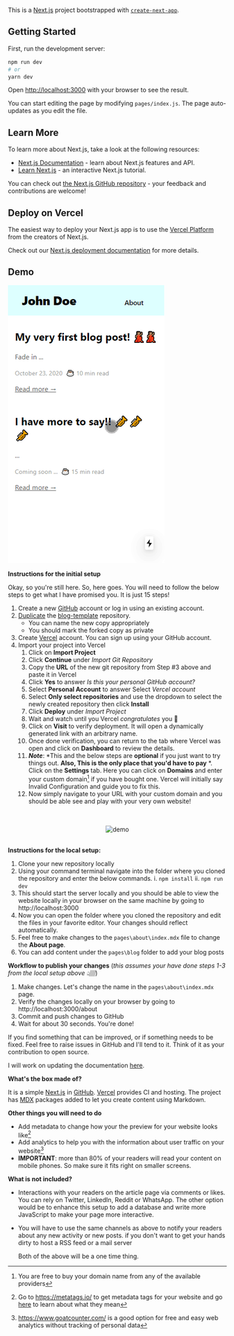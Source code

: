 This is a [Next.js](https://nextjs.org/) project bootstrapped with [`create-next-app`](https://github.com/vercel/next.js/tree/canary/packages/create-next-app).

## Getting Started

First, run the development server:

```bash
npm run dev
# or
yarn dev
```

Open [http://localhost:3000](http://localhost:3000) with your browser to see the result.

You can start editing the page by modifying `pages/index.js`. The page auto-updates as you edit the file.

## Learn More

To learn more about Next.js, take a look at the following resources:

- [Next.js Documentation](https://nextjs.org/docs) - learn about Next.js features and API.
- [Learn Next.js](https://nextjs.org/learn) - an interactive Next.js tutorial.

You can check out [the Next.js GitHub repository](https://github.com/vercel/next.js/) - your feedback and contributions are welcome!

## Deploy on Vercel

The easiest way to deploy your Next.js app is to use the [Vercel Platform](https://vercel.com/import?utm_medium=default-template&filter=next.js&utm_source=create-next-app&utm_campaign=create-next-app-readme) from the creators of Next.js.

Check out our [Next.js deployment documentation](https://nextjs.org/docs/deployment) for more details.

## Demo

![](docs/demo.gif)

**Instructions for the initial setup**

Okay, so you're still here. So, here goes. You will need to follow the below steps to get what I have promised you. It is just 15 steps!

1. Create a new [GitHub](https://github.com/) account or log in using an existing account.
2. [Duplicate](https://docs.github.com/en/free-pro-team@latest/github/creating-cloning-and-archiving-repositories/duplicating-a-repository) the [blog-template](https://github.com/ryanivandsouza/blog-template) repository.
	- You can name the new copy appropriately
	- You should mark the forked copy as private
3. Create [Vercel](https://vercel.com/) account. You can sign up using your GitHub account.
4. Import your project into Vercel
	1. Click on **Import Project**
	2. Click **Continue** under *Import Git Repository*
	3. Copy the **URL** of the new git repository from Step #3 above and paste it in Vercel
	4. Click **Yes** to answer *Is this your personal GitHub account?*
	5. Select **Personal Account** to answer Select *Vercel account*
	6. Select **Only select repositories** and use the dropdown to select the newly created repository then click **Install**
	7. Click **Deploy** under *Import Project*
	8. Wait and watch until you Vercel *congratulates* you 🥳
	9. Click on **Visit** to verify deployment. It will open a dynamically generated link with an arbitrary name.
	10. Once done verification, you can return to the tab where Vercel was open and click on **Dashboard** to review the details.
	11. ***Note***: *This and the below steps are **optional** if you just want to try things out. **Also, This is the only place that you'd have to pay** *. Click on the **Settings** tab. Here you can click on **Domains** and enter your custom domain[^4] if you have bought one. Vercel will initially say Invalid Configuration and guide you to fix this.
	12. Now simply navigate to your URL with your custom domain and you should be able see and play with your very own website!
	 
<p align="center">
	<br />
	<br />
	<img alt="demo"
    style={{border: 'red 1px solid'}}
    src="https://github.com/ryanivandsouza/blog-template/raw/main/docs/demo.gif"
    width="300"
  />
	<br />
	<br />
</p>

**Instructions for the local setup:**
1. Clone your new repository locally
2. Using your command terminal navigate into the folder where you cloned the repository and enter the below commands.
	i. `npm install`
	ii. `npm run dev`
3. This should start the server locally and you should be able to view the website locally in your browser on the same machine by going to http://localhost:3000
4. Now you can open the folder where you cloned the repository and edit the files in your favorite editor. Your changes should reflect automatically.
5. Feel free to make changes to the `pages\about\index.mdx`  file to change the **About page**.
6. You can add content under the `pages\blog` folder to add your blog posts

**Workflow to publish your changes** (*this assumes your have done steps 1-3 from the local setup above 👆🏽*)
1. Make changes. Let's change the name in the `pages\about\index.mdx` page.
2. Verify the changes locally on your browser by going to http://localhost:3000/about
3. Commit and push changes to GitHub
4. Wait for about 30 seconds. You're done!

If you find something that can be improved, or if something needs to be fixed. Feel free to raise issues in GitHub and I'll tend to it. Think of it as your contribution to open source.

I will work on updating the documentation [here](https://github.com/ryanivandsouza/blog-template/blob/main/README.md).

**What's the box made of?**

It is a simple [Next.js](https://nextjs.org/) in [GitHub](https://github.com/). [Vercel](https://vercel.com/) provides CI and hosting. The project has [MDX](https://mdxjs.com/) packages added to let you create content using Markdown.

**Other things you will need to do**

* Add metadata to change how your the preview for your website looks like[^5]
* Add analytics to help you with the information about user traffic on your website[^6]
* **IMPORTANT**: more than 80% of your readers will read your content on mobile phones. So make sure it fits right on smaller screens.

**What is not included?**
* Interactions with your readers on the article page via comments or likes. You can rely on Twitter, LinkedIn, Reddit or WhatsApp. The other option would be to enhance this setup to add a database and write more JavaScript to make your page more interactive.
* You will have to use the same channels as above to notify your readers about any new activity or new posts. if you don't want to get your hands dirty to host a RSS feed or a mail server

	Both of the above will be a one time thing.

[^1]:  [How To Build A Blog With Next And MDX by Ibrahima Ndaw](https://www.smashingmagazine.com/2020/09/build-blog-nextjs-mdx/)
[^2]:  I say text but you can use [Markdown](https://en.wikipedia.org/wiki/Markdown) and mix it up with plain ol' HTML or even add [React](https://reactjs.org/) because the pages are [MDX](https://mdxjs.com/)
[^3]: [Who Owns Your Content Online?](https://www.socialmediatoday.com/content/who-owns-your-content-online)
[^4]: You are free to buy your domain name from any of the available providers
[^5]: Go to https://metatags.io/ to get metadata tags for your website and go [here](https://ahrefs.com/blog/seo-meta-tags/) to learn about what they mean
[^6]: https://www.goatcounter.com/ is a good option for free and easy web analytics without tracking of personal data
[^7]: Refer to https://notion-blog.now.sh/, if you want to learn about deploying your website using Notion.
[^8]: GitHub and GitHub Desktop training video here: https://www.youtube.com/watch?v=C69-s2o9wqw

